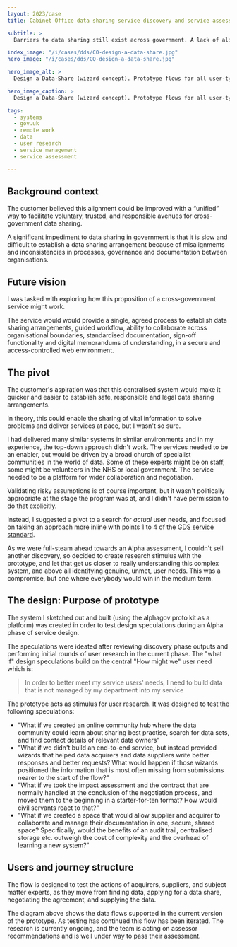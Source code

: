 ```yaml
---
layout: 2023/case
title: Cabinet Office data sharing service discovery and service assessment

subtitle: >
  Barriers to data sharing still exist across government. A lack of alignment between organisations in data sharing systems and processes resulted in different approaches to navigating the complexities of legal and ethical compliance. It's hard and it takes forever...

index_image: "/i/cases/dds/CO-design-a-data-share.jpg"
hero_image: "/i/cases/dds/CO-design-a-data-share.jpg"

hero_image_alt: >
  Design a Data-Share (wizard concept). Prototype flows for all user-types.

hero_image_caption: >
  Design a Data-Share (wizard concept). Prototype flows for all user-types.

tags: 
  - systems
  - gov.uk
  - remote work
  - data
  - user research
  - service management
  - service assessment

---
```


## Background context

The customer believed this alignment could be improved with a “unified” way to facilitate voluntary, trusted, and responsible avenues for cross-government data sharing. 

A significant impediment to data sharing in government is that it is slow and difficult to establish a data sharing arrangement because of misalignments and inconsistencies in processes, governance and documentation between organisations.


## Future vision

I was tasked with exploring how this proposition of a cross-government service might work. 

The service would would provide a single, agreed process to establish data sharing arrangements, guided workflow, ability to collaborate across organisational boundaries, standardised documentation, sign-off functionality and digital memorandums of understanding, in a secure and access-controlled web environment.

## The pivot

The customer's aspiration was that this centralised system would make it quicker and easier to establish safe, responsible and legal data sharing arrangements.

In theory, this could enable the sharing of vital information to solve problems and deliver services at pace, but I wasn't so sure. 

I had delivered many similar systems in similar environments and in my experience, the top-down approach didn't work. The services needed to be an enabler, but would be driven by a broad church of specialist communities in the world of data. Some of these experts might be on staff, some might be volunteers in the NHS or local government. The service needed to be a platform for wider collaboration and negotiation.

Validating risky assumptions is of course important, but it wasn't politically appropriate at the stage the program was at, and I didn't have permission to do that explicitly. 

Instead, I suggested a pivot to a search for _actual_ user needs, and focused on taking an approach more inline with points 1 to 4 of the [GDS service standard](https://www.gov.uk/service-manual/service-standard).

As we were full-steam ahead towards an Alpha assessment, I couldn't sell another discovery, so decided to create research stimulus with the prototype, and let that get us closer to really understanding this complex system, and above all identifying genuine, unmet, user needs. This was a compromise, but one where everybody would win in the medium term.


## The design: Purpose of prototype

The system I sketched out and built (using the alphagov proto kit as a platform) was created in order to test design speculations during an Alpha phase of service design. 

The speculations were ideated after reviewing discovery phase outputs and performing initial rounds of user research in the current phase. The "what if" design speculations build on the central "How might we" user need which is:

>
> In order to better meet my service users' needs, 
> I need to build data that is not managed by my department into my service
>

The prototype acts as stimulus for user research. It was designed to test the following speculations:

- "What if we created an online community hub where the data community could learn about sharing best practise, search for data sets, and find contact details of relevant data owners"
- "What if we didn't build an end-to-end service, but instead provided wizards that helped data acquirers and data suppliers write better responses and better requests? What would happen if those wizards positioned the information that is most often missing from submissions nearer to the start of the flow?"
- "What if we took the impact assessment and the contract that are normally handled at the conclusion of the negotiation process, and moved them to the beginning in a starter-for-ten format? How would civil servants react to that?"
- "What if we created a space that would allow supplier and acquirer to collaborate and manage their documentation in one, secure, shared space? Specifically, would the benefits of an audit trail, centralised storage etc. outweigh the cost of complexity and the overhead of learning a new system?"


## Users and journey structure

The flow is designed to test the actions of acquirers, suppliers, and subject matter experts, as they move from finding data, applying for a data share, negotiating the agreement, and supplying the data. 

The diagram above shows the data flows supported in the current version of the prototype. As testing has continued this flow has been iterated. The research is currently ongoing, and the team is acting on assessor recommendations and is well under way to pass their assessment.


